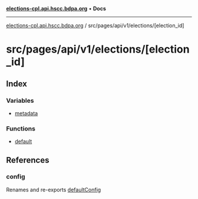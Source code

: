 [**elections-cpl.api.hscc.bdpa.org**](../../../../../../README.md) • **Docs**

***

[elections-cpl.api.hscc.bdpa.org](../../../../../../README.md) / src/pages/api/v1/elections/\[election\_id\]

# src/pages/api/v1/elections/\[election\_id\]

## Index

### Variables

- [metadata](variables/metadata.md)

### Functions

- [default](functions/default.md)

## References

### config

Renames and re-exports [defaultConfig](../../../../../backend/api/variables/defaultConfig.md)
